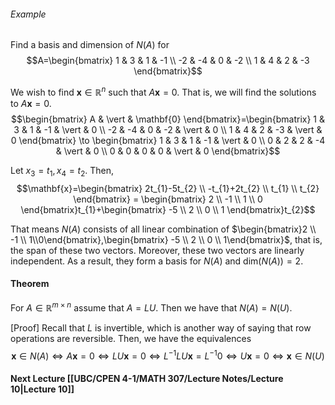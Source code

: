 ###### Example
Find a basis and dimension of $N(A)$ for
$$A=\begin{bmatrix}
1 & 3 & 1 & -1 \\
-2 & -4 & 0 & -2 \\
1 & 4 & 2 & -3
\end{bmatrix}$$

We wish to find $\mathbf{x}\in \mathbb{R}^n$ such that $A\mathbf{x}=0$. That is, we will find the solutions to $A\mathbf{x}=0$. 
$$\begin{bmatrix}
A & \vert & \mathbf{0}
\end{bmatrix}=\begin{bmatrix}
1 & 3 & 1 & -1 & \vert & 0 \\
-2 & -4 & 0 & -2 & \vert & 0 \\
1 & 4 & 2 & -3 & \vert & 0
\end{bmatrix} \to \begin{bmatrix}
1 & 3 & 1 & -1 & \vert & 0 \\
0 & 2 & 2 & -4 & \vert & 0 \\
0 & 0 & 0 & 0 & \vert & 0
\end{bmatrix}$$

Let $x_{3}=t_{1},x_{4}=t_{2}$. Then,
$$\mathbf{x}=\begin{bmatrix}
2t_{1}-5t_{2} \\
-t_{1}+2t_{2} \\
t_{1} \\
t_{2}
\end{bmatrix} = \begin{bmatrix}
2 \\
-1 \\
1 \\
0
\end{bmatrix}t_{1}+\begin{bmatrix}
-5 \\
2 \\
0 \\
1
\end{bmatrix}t_{2}$$

That means $N(A)$ consists of all linear combination of $\begin{bmatrix}2 \\ -1 \\ 1\\0\end{bmatrix},\begin{bmatrix} -5 \\ 2 \\ 0 \\ 1\end{bmatrix}$, that is, the span of these two vectors. Moreover, these two vectors are linearly independent. As a result, they form a basis for $N(A)$ and $\text{dim}(N(A))=2$.

#### Theorem
For $A \in \mathbb{R}^{m\times n}$ assume that $A=LU$. Then we have that $N(A)= N(U)$.

[Proof]
Recall that $L$ is invertible, which is another way of saying that row operations are reversible. Then, we have the equivalences
$$\mathbf{x} \in N(A) \iff A\mathbf{x}=0 \iff LU\mathbf{x}=0 \iff L^{-1}LU\mathbf{x}=L^{-1}0 \iff U\mathbf{x}=0 \iff \mathbf{x} \in N(U)$$

#### Next Lecture [[UBC/CPEN 4-1/MATH 307/Lecture Notes/Lecture 10|Lecture 10]]

